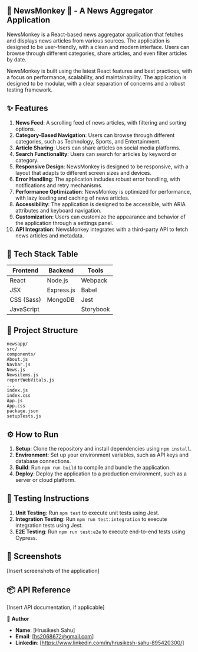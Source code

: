 🚀 **NewsMonkey** 🐒 - A News Aggregator Application
-------------------------

NewsMonkey is a React-based news aggregator application that fetches and displays news articles from various sources. The application is designed to be user-friendly, with a clean and modern interface. Users can browse through different categories, share articles, and even filter articles by date.

NewsMonkey is built using the latest React features and best practices, with a focus on performance, scalability, and maintainability. The application is designed to be modular, with a clear separation of concerns and a robust testing framework.

✨ **Features**
-------------

1. **News Feed**: A scrolling feed of news articles, with filtering and sorting options.
2. **Category-Based Navigation**: Users can browse through different categories, such as Technology, Sports, and Entertainment.
3. **Article Sharing**: Users can share articles on social media platforms.
4. **Search Functionality**: Users can search for articles by keyword or category.
5. **Responsive Design**: NewsMonkey is designed to be responsive, with a layout that adapts to different screen sizes and devices.
6. **Error Handling**: The application includes robust error handling, with notifications and retry mechanisms.
7. **Performance Optimization**: NewsMonkey is optimized for performance, with lazy loading and caching of news articles.
8. **Accessibility**: The application is designed to be accessible, with ARIA attributes and keyboard navigation.
9. **Customization**: Users can customize the appearance and behavior of the application through a settings panel.
10. **API Integration**: NewsMonkey integrates with a third-party API to fetch news articles and metadata.

🧰 **Tech Stack Table**
-------------------------

| **Frontend** | **Backend** | **Tools** |
| --- | --- | --- |
| React | Node.js | Webpack |
| JSX | Express.js | Babel |
| CSS (Sass) | MongoDB | Jest |
| JavaScript | | Storybook |

📁 **Project Structure**
-------------------------

```
newsapp/
src/
components/
About.js
Navbar.js
News.js
Newsitems.js
reportWebVitals.js
...
index.js
index.css
App.js
App.css
package.json
setupTests.js
```

⚙️ **How to Run**
------------------

1. **Setup**: Clone the repository and install dependencies using `npm install`.
2. **Environment**: Set up your environment variables, such as API keys and database connections.
3. **Build**: Run `npm run build` to compile and bundle the application.
4. **Deploy**: Deploy the application to a production environment, such as a server or cloud platform.

🧪 **Testing Instructions**
-------------------------

1. **Unit Testing**: Run `npm test` to execute unit tests using Jest.
2. **Integration Testing**: Run `npm run test:integration` to execute integration tests using Jest.
3. **E2E Testing**: Run `npm run test:e2e` to execute end-to-end tests using Cypress.

📸 **Screenshots**
------------------

[Insert screenshots of the application]

📦 **API Reference**
-------------------

[Insert API documentation, if applicable]

👤 **Author**

* **Name**: [Hrusikesh Sahu]
* **Email**: [hs2068672@gmail.com]
* **Linkedin**: [https://www.linkedin.com/in/hrusikesh-sahu-895420300/]
